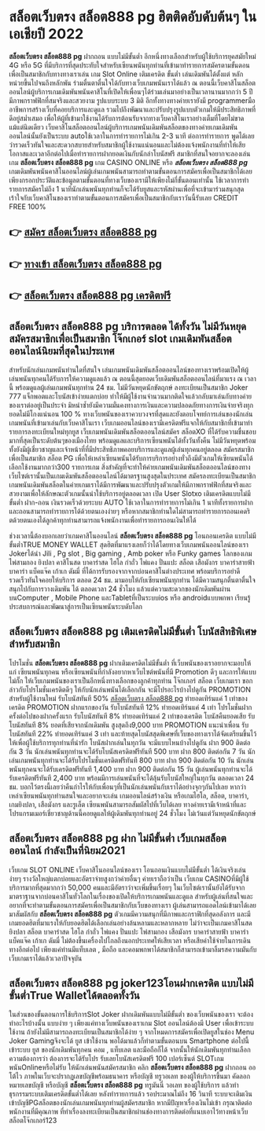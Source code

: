 # สล็อตเว็บตรง สล็อต888 pg  ฮิตติดอับดับต้นๆ ในเอเชียปี 2022

**สล็อตเว็บตรง สล็อต888 pg** ฝากถอน แบบไม่มีขั้นต่ำ  อีกหนึ่งทางเลือกสำหรับผู้ใช้บริการยุคสมัยใหม่ 4G หรือ 5G ที่มีบริการที่สุดประทับใจสำหรับเซียนพนันทุกท่านที่เข้ามาทำรายการสมัครตามขั้นตอนเพื่อเป็นสมาชิกกับทางทางเราเล่น เกม Slot Online เติมเครดิต ขั้นต่ำ เล่นเดิมพันได้ตั้งแต่ หลักหน่วยขึ้นไปจนถึงหลักพัน ร่วมตื่นตาตื่นใจได้กับทางเว็บเกมพนันเราได้แล้ว ณ ตอนนี้เว็บคาสิโนสล็อตออนไลน์ผู้บริการเกมเดิมพันพนันคาสิโนที่เปิดให้เพื่อนๆได้ร่วมเล่นมาอย่างเป็นเวลานานมากกว่า 5 ปี มีภาพกราฟฟิกที่สมจริงและสวยงาม รูปแบบระบบ 3 มิติ
อีกทั้งทางทางค่ายเรายังมี programmerมืออาชีพการสร้างเว็บที่คอยบริการและดูแล  รวมไปถึงพัฒนาและปรับปรุงรูปแบบตัวเกมให้มีประสิทธิภาพที่ดีอยู่สม่ำเสมอ เพื่อให้ผู้ที่เข้ามาใช้งานได้รับการต้อนรับจากทางเว็บคาสิโนเราอย่างเต็มที่โดยไม่ขาดแม้แต่นิดเดียว เว็บคาสิโนสล็อตออนไลน์ผู้บริการเกมพนันเดิมพันสล็อตของทางค่ายเกมเดิมพันออนไลน์นั้นยังเป็นระบบ autoใช้เวลาในการทำรายการไม่เกิน 2-3 นาที ต่อการทำรายการ พูดได้เลยว่ารวดเร็วทันใจและสะดวกสบายสำหรับสมาชิกผู้ใช้งานแน่นอนและไม่ต้องแจ้งพนักงานที่ทำให้เสียโอกาสและเวลาอีกต่อไปเมื่อทำรายการฝากยอดเงินกับนักล่าโบนัสฟรี
สมาชิกที่สนใจอยากจะลองเล่นเกม **สล็อตเว็บตรง สล็อต888 pg** เกม CASINO ONLINE หรือ ***สล็อตเว็บตรง สล็อต888 pg*** เกมเดิมพันพนันคาสิโนออนไลน์ผู้เล่นเกมพนันสามารถทำตามขั้นตอนการสมัครเพื่อเป็นสมาชิกได้เลยเพียงกรอกประวัติและข้อมูลตามขั้นตอนที่ทางเว็บของเรามีให้เพียงไม่กี่ขั้นตอนเท่านั้น ใช้เวลาการทำรายการสมัครไม่ถึง 1 นาทีนักเล่นพนันทุกท่านก็จะได้รับยูสและรหัสผ่านเพื่อที่จะเข้ามาร่วมสนุกสุดเร้าใจกับเว็บคาสิโนของเราทำตามขั้นตอนการสมัครเพื่อเป็นสมาชิกกับเราวันนี้รับเลย CREDIT FREE 100%

## 👉 [สมัคร สล็อตเว็บตรง สล็อต888 pg](https://archa888.com/)
## 👉 [ทางเข้า สล็อตเว็บตรง สล็อต888 pg](https://archa888.com/)
## 👉 [สล็อตเว็บตรง สล็อต888 pg เครดิตฟรี](https://archa888.com/)

## สล็อตเว็บตรง สล็อต888 pg บริการตลอด ได้ทั้งวัน ไม่มีวันหยุดสมัครสมาชิกเพื่อเป็นสมาชิก โจ๊กเกอร์ slot เกมเดิมพันสล็อตออนไลน์นิยมที่สุดในประเทศ

สำหรับนักเล่นเกมพนันท่านใดที่สนใจ เล่นเกมพนันเดิมพันสล็อตออนไลน์ของทางเราพร้อมเปิดให้ผู้เล่นพนันทุกคนได้รับการให้ความดูแลแล้ว ณ ตอนนี้สุดยอดเว็บเดิมพันสล็อตออนไลน์ที่มาแรง ณ เวลานี้ พร้อมดูแลผู้เล่นเกมพนันทุกท่าน 24 ชม. ไม่มีวันหยุดนักขัตฤกษ์ ลงทะเบียนเป็นสมาชิก Joker 777 แจ็กพอตและโบนัสเข้าง่ายแตกบ่อย ทำให้มีผู้ใช้งานจำนวนมากติดใจแล้วกลับมาเล่นกับทางค่ายของเราต่ออยู่เป็นประจำ มิหนำซ้ำยังมีความมั่นคงทางการเงินและความปลอดภัยทางการเงินจ่ายจริงทุกยอดไม่มีโกงแน่นอน 100 % ทางเว็บพนันของเราควบวงจรที่สุดและยังตอบโจทย์การเล่นของนักเล่นเกมพนันที่เข้ามาเล่นกับเว็บคาสิโนเรา
เว็บเกมออนไลน์ของเรามีเครดิตฟรีแจกให้กับสมาชิกที่เข้ามาทำรายการลงทะเบียนใหม่ทุกยูส เว็บเกมพนันเดิมพันสล็อตออนไลน์สมัคร สล็อตXO ที่ได้รับความชื่นชอบมากที่สุดเป็นระดับต้นๆของเมืองไทย พร้อมดูแลและบริการเซียนพนันได้ทั้งวันทั้งคืน ไม่มีวันหยุดพร้อมทั้งยังมีผู้เชี่ยวชาญและเจ้าหน้าที่ที่มีประสิทธิภาพคอยบริการและดูแลผู้เล่นทุกคนอยู่ตลอด สมัครสมาชิกเพื่อเป็นสมาชิก สล็อต PG เพื่อให้เหล่าเซียนพนันได้รับการบริการอย่างทั่วถึงมีตัวเกมให้เซียนพนันได้เลือกใช้งานมากกว่า300 รายการเกม
สิ่งสำคัญที่จะทำให้ค่ายเกมพนันเดิมพันสล็อตออนไลน์ของทางเว็บไซต์เรานั้นเป็นเกมเดิมพันสล็อตออนไลน์ได้มาตรฐานสูงสุดในประเทศ สมัครลงทะเบียนเป็นสมาชิก  เกมพนันเดิมพันสล็อตในค่ายเกมเราได้มีการพัฒนาและปรับปรุงตัวเกมให้มีภาพกราฟฟิกที่สมจริงและสวยงามเพื่อให้ลักษณะตัวเกมนั้นน่าใช้บริการอยู่ตลอดเวลา เปิด User Slotxo เติมเครดิตแบบไม่มีขั้นต่ำ ฝาก-ถอน เงินรวดเร็วด้วยระบบ AUTO ใช้เวลาในการทำรายการไม่เกิน 1 นาทีทั้งรายการฝากและถอนสามารถทำรายการได้ด้วยตนเองง่ายๆ หรือหากสมาชิกท่านใดไม่สามารถทำรายการถอนเคดริตด้วยตนเองได้ลูกค้าทุกท่านสามารถแจ้งพนักงานเพื่อทำรายการถอนเงินให้ได้

ช่วงเวลานี้ต้องบอกเลยว่าเกมคาสิโนออนไลน์ **สล็อตเว็บตรง สล็อต888 pg** โอนถอนเครดิต แบบไม่มีขั้นต่ำTRUE MONEY WALLET สุดฮิตที่มาแรงเลยก็ว่าได้โดยทางเว็บเกมพนันออนไลน์ของเรา Jokerได้นำ  Jili , Pg slot , Big gaming , Amb poker หรือ Funky games โลกของเกมไพ่สามกอง  ยิงปลา คาสิโนสด บาคาร่าสด ไฮโล กำถั่ว ไพ่แคง ปั่นแปะ สล็อต เสือมังกร บาคาร่าสายฟ้า บาคาร่า แบ็คแจ๊ค เก้าเก ดัมมี่ ที่ได้การรับรองจากจากบ่อนคาสิโนต่างประเทศ พร้อมบริการอย่าดีรวดเร็วทันใจคอยให้บริการ ตลอด 24 ชม. มามอบให้กับเซียนพนันทุกท่าน ได้มีความสนุกตื่นตาตื่นใจสนุกไปกับการวางเดิมพัน ได้ ตลอดเวลา 24 ชั่วโมง แล้วแต่ความสะดวกของนักเดิมพันผ่านบนComputer , Mobile Phone และTabletที่เป็นระบบios หรือ androidแบบพกพา เรียนรู้ประสบการณ์และพัฒนาสู่การเป็นเซียนพนันระบดับโลก

## สล็อตเว็บตรง สล็อต888 pg เติมเครดิตไม่มีขั้นต่ำ โบนัสสิทธิพิเศษสำหรับสมาชิก

โปรโมชั่น **สล็อตเว็บตรง สล็อต888 pg** ฝากเติมเครดิตไม่มีขั้นต่ำ ที่เว็บพนันของเราอยากจะมอบให้แก่  เซียนพนันทุกคน หรือเซียนพนันที่กำลังอยากหาเว็บไซต์พนันที่มี  Promotion ดีๆ และการให้แบบไม่กั๊ก ให้เว็บเกมพนันของเราเป็นอีกหนึ่งทางเลือกของลูกค้าทุกท่าน โจ๊กเกอร์ สล็อต เว็บเกมเรา ขอกล่าวกับโปรโมชั่นเครดิตดีๆ ให้กับนักเล่นพนันได้เลือกกัน จะมีโปรอะไรบ้างไปดูกัน
 PROMOTION สำหรับผู้ใช้งานใหม่ รับโบนัสทันที 50% [สล็อตเว็บตรง สล็อต888 pg](https://archa888.com/) ทำยอดเทิร์นแค่ 1 เท่าของเครดิต
 PROMOTION ฝากแรกของวัน รับโบนัสทันที 12% ทำยอดเทิร์นแค่ 4 เท่า
โปรโมชั่นฝากครั้งต่อไปของฝากครั้งแรก รับโบนัสทันที 8% ทำยอดเทิร์นแค่ 2 เท่าของเครดิต
โบนัสคืนยอดเสีย รับโบนัสทันที 8% ยอดที่เสียจากนักเดิมพัน สูงสุดถึง9,000 บาท
 PROMOTION แนะนำเพื่อน รับโบนัสทันที 22% ทำยอดเทิร์นแค่ 3 เท่า
และท้ายสุดโบนัสสุดพิเศษที่เว็บของทางเราได้จัดเตรียมขึ้นไว้ให้เพื่อผู้ใช้บริการทุกท่านที่น่ารัก โบนัสฝากเล่นในทุกวัน จะมีแบบไหนบ้างไปดูกัน
ฝาก 900 ติดต่อกัน 3 วัน นักเล่นพนันทุกท่านจะได้รับโบนัสเครดิตฟรีทันที 500 บาท
ฝาก 800 ติดต่อกัน 7 วัน นักเล่นเกมพนันทุกท่านจะได้รับโปรโมชั่นเครดิตฟรีทันที 800 บาท
ฝาก 900 ติดต่อกัน 10 วัน นักเล่นพนันทุกคนจะได้รับเครดิตฟรีทันที 1,400 บาท
ฝาก 900 ติดต่อกัน 15 วัน ผู้เล่นพนันทุกท่านจะได้รับเครดิตฟรีทันที 2,400 บาท
พร้อมมีการเล่นพนันที่จะได้ลุ้นรับโบนัสใหญ่ในทุกวัน ตลอดเวลา 24 ชม. บอกไว้ตรงนี้เลยว่าคืนกำไรให้กับเพื่อนๆที่เป็นนักเล่นพนันกับเราได้อย่างจุกๆกันไปเลย หากว่าเหล่าเซียนพนันทุกท่านสนใจและอยากจะเล่น เกมออนไลน์สร้างเงิน หรือเกมไฮโล, สล็อต, บาคาร่า, เกมยิงปลา, เสือมังกร และรูเล็ต เซียนพนันสามารถสัมผัสไปที่เว็บได้เลย ทางค่ายเรามีเจ้าหน้าที่และโปรแกรมเมอร์เชี่ยวชาญด้านนี้คอยดูแลให้ผู้เดิมพันทุกท่านอยู่ 24 ชั่วโมง ไม่เว้นแต่วันหยุดนักขัตฤกษ์

## สล็อตเว็บตรง สล็อต888 pg ฝาก ไม่มีขั้นต่ำ  เว็บเกมสล็อตออนไลน์ กำลังเป็นที่นิยม2021

เว็บเกม SLOT ONLINE เว็บคาสิโนออนไลน์ของเรา โอนถอนเงินแบบไม่มีขั้นต่ำ ได้เงินจริงเล่นง่ายๆ รางวัลใหญ่แตกบ่อยและอัตราจ่ายสูงกว่าค่ายอื่นๆ ค่ายเราถือว่าเป็น เว็บเกม CASINOที่มีผู้ใช้บริการมากที่สุดมากกว่า 50,000 คนและมีอัตราว่าจะเพิ่มขึ้นเรื่อยๆ ในเว็บไซต์เรานั้นยังได้รับจากมาตราฐานจากบ่อนคาสิโนทั่วโลกในเรื่องของเปิดให้บริการเกมพนันและดูแล สำหรับผู้เล่นที่สนใจและอยากที่จะทำตามขั้นตอนการสมัครเพื่อเป็นสมาชิกกับเว็บของทางเรา ผู้เล่นสามารถแอดไลน์เข้ามาได้เลย
	มาสัมผัสกับ **สล็อตเว็บตรง สล็อต888 pg** ตัวเกมมีความสนุกที่มีภาพและกราฟิกที่สุดอลังการ และมีเกมยอดฮิตที่มาแรงให้กับยอดฮิตได้เลือกเล่นอย่างล้นหลามและหลากหลาย  ไม่ว่าจะเป็นเกมคาสิโนสด ยิงปลา สล็อต บาคาร่าสด ไฮโล กำถั่ว ไพ่แคง ปั่นแปะ ไพ่สามกอง เสือมังกร บาคาร่าสายฟ้า บาคาร่า แบ็คแจ๊ค เก้าเก ดัมมี่ ไม่ต้องขึ้นเครื่องไปไกลถึงนอกประเทศให้เสียเวลา หรือเสียค่าใช้จ่ายในการเดินทางอีกต่อไป เพียงแค่ท่านมีแท็บเลต , มือถือ และคอมพกพาได้สมาชิกก็สามารถเข้ามาลิ้มรสความมันกับเว็บเกมเราได้แล้วเวลาปัจจุบัน

## สล็อตเว็บตรง สล็อต888 pg joker123โอนฝากเครดิต แบบไม่มีขั้นต่ำTrue Walletได้ตลอดทั้งวัน

ในส่วนของขั้นตอนการใช้บริการSlot Joker ฝากเดิมพันแบบไม่มีขั้นต่ำ ของเว็บพนันของเรา จะต้องทำอะไรบ้างนั้น แบบง่าย ๆ เพียงแค่ทางเว็บพนันของเราเกม Slot ออนไลน์ต้องมี User เพื่อเข้าระบบใช้งาน ถ้ายังไม่มีสามารถลงทะเบียนเป็นสมาชิกได้ง่าย ๆ จากโหมดการสมัครเพื่อเปิดยูสในช่อง Menu Joker Gamingจึงจะได้ ยูส เข้าใช้งาน พอได้มาแล้วก็ทำตามขั้นตอนบน Smartphone  ต่อไปนี้
เข้าระบบ ยูส  ของนักเดิมพันทุกคน คอม , แท็บเลต และมือถือก็ได้
จากนั้นให้นักเดิมพันทุกท่านเลือกความต้องการว่า ต้องการจะได้รับโปร รับเลยโบนัสเครดิตฟรี 100 เปอร์เซ็นต์ SLOTเกมพนันOnlineหรือไม่รับ
ให้นักเล่นพนันสมัครสมาชิก คลิก **สล็อตเว็บตรง สล็อต888 pg** ฝากถอน ออโต้ไว ภาพในเว็บจะปรากฏเลขบัญชีพร้อมธนาคาร หรือบัญชี ทรูวอเลท ของผู้ให้บริการขึ้นมา
คัดลอกหมายเลขบัญชี หรือบัญชี **สล็อตเว็บตรง สล็อต888 pg** ทรูมันนี่ วอเลท ของผู้ใช้บริการ แล้วทำธุรกรรมระบบเติมเครดิตขั้นต่ำได้เลย
หลังทำรายการแล้ว รอประมาณไม่ถึง 16 วินาที ระบบจะเติมเงินเข้าบัญชีPGสล็อตของนักเล่นเกมพนันทุกท่านผู้สมัครสมาชิก
หากมีปัญหาเรื่องเงินไม่เข้า กรุณาติดต่อพนักงานที่มีคุณภาพ ที่ทำเรื่องลงทะเบียนเป็นสมาชิกผ่านช่องทางการติดต่อที่แนบเอาไว้ทางหน้าเว็บสล็อตโจ๊กเกอร์123



